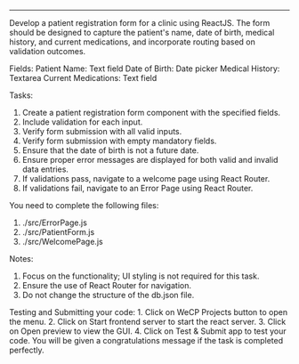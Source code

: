 ---

Develop a patient registration form for a clinic using ReactJS. The form should be designed to capture the patient's name, date of birth, medical history, and current medications, and incorporate routing based on validation outcomes.

Fields:
    Patient Name: Text field
    Date of Birth: Date picker
    Medical History: Textarea
    Current Medications: Text field

Tasks:

1. Create a patient registration form component with the specified fields.
2. Include validation for each input.
3. Verify form submission with all valid inputs.
4. Verify form submission with empty mandatory fields.
5. Ensure that the date of birth is not a future date.
6. Ensure proper error messages are displayed for both valid and invalid data entries.
7. If validations pass, navigate to a welcome page using React Router.
8. If validations fail, navigate to an Error Page using React Router.

You need to complete the following files:
1. ./src/ErrorPage.js
2. ./src/PatientForm.js
3. ./src/WelcomePage.js

Notes:
1. Focus on the functionality; UI styling is not required for this task.
2. Ensure the use of React Router for navigation.
3. Do not change the structure of the db.json file.

Testing and Submitting your code:
    1. Click on WeCP Projects button to open the menu.
    2. Click on Start frontend server to start the react server.
    3. Click on Open preview to view the GUI.
    4. Click on Test & Submit app to test your code. You will be given a congratulations message if the task is completed perfectly.